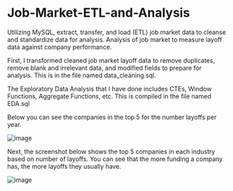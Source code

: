 # Job-Market-ETL-and-Analysis
Utilizing MySQL, extract, transfer, and load (ETL) job market data to cleanse and standardize data for analysis. Analysis of job market to measure layoff data against company performance.


First, I transformed cleaned job market layoff data to remove duplicates, remove blank and irrelevant data, and modified fields to prepare for analysis. 
This is in the file named data_cleaning.sql.

The Exploratory Data Analysis that I have done includes CTEs, Window Functions, Aggregate Functions, etc.
This is compiled in the file named EDA.sql

Below you can see the companies in the top 5 for the number layoffs per year.

![image](https://github.com/user-attachments/assets/a355e78e-d393-483d-bf40-1ecaed3e12dc)


Next, the screenshot below shows the top 5 companies in each industry based on number of layoffs. You can see that the more funding a company has, the more layoffs they usually have.

![image](https://github.com/user-attachments/assets/d4dd708d-c87c-4f1e-a482-967c22fc8844)
